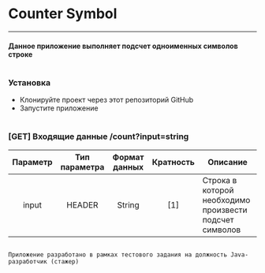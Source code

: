 # Counter Symbol 
______________
#### Данное приложение выполняет подсчет одноименных символов строке
# <h4/>

### Установка
* Клонируйте проект через этот репозиторий GitHub
* Запустите приложение
# <h4/>

### [GET] Входящие данные /count?input=string

<table>
    <thead>
        <th>Параметр</th>
        <th>Тип параметра</th>
        <th>Формат данных</th>
        <th>Кратность</th>
        <th>Описание</th>
    </thead>
    <tbody>
    <tr>
        <td align="center">input</td>
        <td align="center">HEADER</td>
        <td align="center">String</td>
        <td align="center">[1]</td>
        <td >Строка в которой необходимо произвести подсчет символов</td>
    </tr>
    </tbody>
</table>

### <h2/>

    Приложение разработано в рамках тестового задания на должность Java-разработчик (стажер)

 